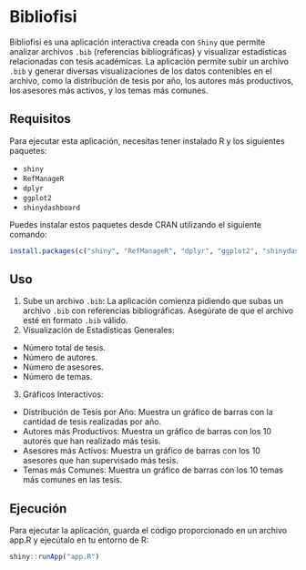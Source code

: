 # Bibliofisi

Bibliofisi es una aplicación interactiva creada con `Shiny` que permite analizar archivos `.bib` (referencias bibliográficas) y visualizar estadísticas relacionadas con tesis académicas. La aplicación permite subir un archivo `.bib` y generar diversas visualizaciones de los datos contenibles en el archivo, como la distribución de tesis por año, los autores más productivos, los asesores más activos, y los temas más comunes.

## Requisitos

Para ejecutar esta aplicación, necesitas tener instalado R y los siguientes paquetes:

- `shiny`
- `RefManageR`
- `dplyr`
- `ggplot2`
- `shinydashboard`

Puedes instalar estos paquetes desde CRAN utilizando el siguiente comando:

```R
install.packages(c("shiny", "RefManageR", "dplyr", "ggplot2", "shinydashboard"))
```
## Uso

1. Sube un archivo `.bib`: La aplicación comienza pidiendo que subas un archivo `.bib` con referencias bibliográficas. Asegúrate de que el archivo esté en formato `.bib` válido.
2. Visualización de Estadísticas Generales:
  - Número total de tesis.
  - Número de autores.
  - Número de asesores.
  - Número de temas.
3. Gráficos Interactivos:
  - Distribución de Tesis por Año: Muestra un gráfico de barras con la cantidad de tesis realizadas por año.
  - Autores más Productivos: Muestra un gráfico de barras con los 10 autores que han realizado más tesis.
  - Asesores más Activos: Muestra un gráfico de barras con los 10 asesores que han supervisado más tesis.
  - Temas más Comunes: Muestra un gráfico de barras con los 10 temas más comunes en las tesis.

## Ejecución

Para ejecutar la aplicación, guarda el código proporcionado en un archivo app.R y ejecútalo en tu entorno de R:

```R
shiny::runApp("app.R")
```
